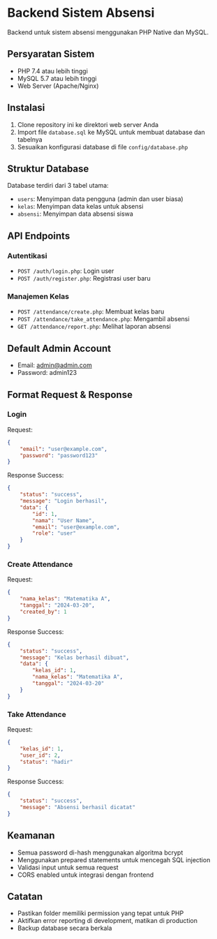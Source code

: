 # Backend Sistem Absensi

Backend untuk sistem absensi menggunakan PHP Native dan MySQL.

## Persyaratan Sistem

- PHP 7.4 atau lebih tinggi
- MySQL 5.7 atau lebih tinggi
- Web Server (Apache/Nginx)

## Instalasi

1. Clone repository ini ke direktori web server Anda
2. Import file `database.sql` ke MySQL untuk membuat database dan tabelnya
3. Sesuaikan konfigurasi database di file `config/database.php`

## Struktur Database

Database terdiri dari 3 tabel utama:
- `users`: Menyimpan data pengguna (admin dan user biasa)
- `kelas`: Menyimpan data kelas untuk absensi
- `absensi`: Menyimpan data absensi siswa

## API Endpoints

### Autentikasi
- `POST /auth/login.php`: Login user
- `POST /auth/register.php`: Registrasi user baru

### Manajemen Kelas
- `POST /attendance/create.php`: Membuat kelas baru
- `POST /attendance/take_attendance.php`: Mengambil absensi
- `GET /attendance/report.php`: Melihat laporan absensi

## Default Admin Account
- Email: admin@admin.com
- Password: admin123

## Format Request & Response

### Login
Request:
```json
{
    "email": "user@example.com",
    "password": "password123"
}
```

Response Success:
```json
{
    "status": "success",
    "message": "Login berhasil",
    "data": {
        "id": 1,
        "nama": "User Name",
        "email": "user@example.com",
        "role": "user"
    }
}
```

### Create Attendance
Request:
```json
{
    "nama_kelas": "Matematika A",
    "tanggal": "2024-03-20",
    "created_by": 1
}
```

Response Success:
```json
{
    "status": "success",
    "message": "Kelas berhasil dibuat",
    "data": {
        "kelas_id": 1,
        "nama_kelas": "Matematika A",
        "tanggal": "2024-03-20"
    }
}
```

### Take Attendance
Request:
```json
{
    "kelas_id": 1,
    "user_id": 2,
    "status": "hadir"
}
```

Response Success:
```json
{
    "status": "success",
    "message": "Absensi berhasil dicatat"
}
```

## Keamanan
- Semua password di-hash menggunakan algoritma bcrypt
- Menggunakan prepared statements untuk mencegah SQL injection
- Validasi input untuk semua request
- CORS enabled untuk integrasi dengan frontend

## Catatan
- Pastikan folder memiliki permission yang tepat untuk PHP
- Aktifkan error reporting di development, matikan di production
- Backup database secara berkala 